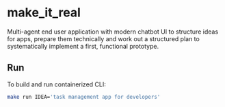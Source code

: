 # make_it_real

Multi-agent end user application with modern chatbot UI to structure ideas for apps, prepare them technically and work out a structured plan to systematically implement a first, functional prototype.

## Run

To build and run containerized CLI:
```sh
make run IDEA='task management app for developers'
```
